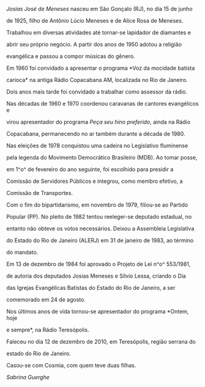 

*Josias José de Meneses* nasceu em São Gonçalo (RJ), no dia 15 de junho

de 1925, filho de Antônio Lúcio Meneses e de Alice Rosa de Meneses.



Trabalhou em diversas atividades até tornar-se lapidador de diamantes e

abrir seu próprio negócio. A partir dos anos de 1950 adotou a religião

evangélica e passou a compor músicas do gênero.



Em 1960 foi convidado a apresentar o programa *Voz da mocidade batista

carioca* na antiga Rádio Copacabana AM, localizada no Rio de Janeiro.

Dois anos mais tarde foi convidado a trabalhar como assessor da rádio.



Nas décadas de 1960 e 1970 coordenou caravanas de cantores evangélicos e

virou apresentador do programa *Peça seu hino preferido*, ainda na Rádio

Copacabana, permanecendo no ar também durante a década de 1980.



Nas eleições de 1978 conquistou uma cadeira no Legislativo fluminense

pela legenda do Movimento Democrático Brasileiro (MDB). Ao tomar posse,

em 1^o^ de fevereiro do ano seguinte, foi escolhido para presidir a

Comissão de Servidores Públicos e integrou, como membro efetivo, a

Comissão de Transportes.



Com o fim do bipartidarismo, em novembro de 1979, filiou-se ao Partido

Popular (PP). No pleito de 1982 tentou reeleger-se deputado estadual, no

entanto não obteve os votos necessários. Deixou a Assembleia Legislativa

do Estado do Rio de Janeiro (ALERJ) em 31 de janeiro de 1983, ao término

do mandato.



Em 13 de dezembro de 1984 foi aprovado o Projeto de Lei n^o^ 553/1981,

de autoria dos deputados Josias Meneses e Sílvio Lessa, criando o Dia

das Igrejas Evangélicas Batistas do Estado do Rio de Janeiro, a ser

comemorado em 24 de agosto.



Nos últimos anos de vida tornou-se apresentador do programa *Ontem, hoje

e sempre*, na Rádio Teresópolis.



Faleceu no dia 12 de dezembro de 2010, em Teresópolis, região serrana do

estado do Rio de Janeiro.



Casou-se com Cosmia, com quem teve duas filhas.



*Sabrina Guerghe*



